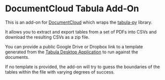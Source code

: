 
# DocumentCloud Tabula Add-On

This is an add-on for [DocumentCloud](https://documentcloud.org) which wraps the [tabula-py](https://github.com/chezou/tabula-py) library.

It allows you to extract and export tables from a set of PDFs into CSVs and download the resulting CSVs as a zip file.

You can provide a public Google Drive or Dropbox link to a template generated from the [Tabula Desktop Application](https://tabula.technology)
to run against the documents. 

If no template is provided, the add-on will try to guess the boundaries of the tables within the file with varying degrees of success. 
